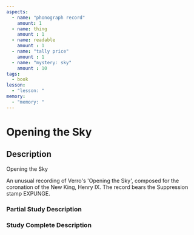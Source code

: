 ```yaml
---
aspects: 
  - name: "phonograph record"
    amount: 1
  - name: thing
    amount : 1
  - name: readable
    amount : 1
  - name: "tally price"
    amount : 1
  - name: "mystery: sky"
    amount : 10
tags:
  - book
lesson:
  - "lesson: "
memory:
  - "memory: "
---
```


# Opening the Sky

## Description
Opening the Sky

An unusual recording of Verro's 'Opening the Sky', composed for the coronation of the New King, Henry IX. The record bears the Suppression stamp EXPUNGE.
### Partial Study Description

### Study Complete Description
